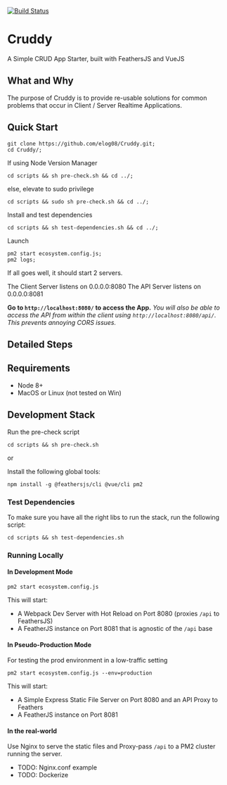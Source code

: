 [![Build Status](https://travis-ci.org/elog08/Cruddy.svg?branch=master)](https://travis-ci.org/elog08/Cruddy)
# Cruddy
A Simple CRUD App Starter, built with FeathersJS and VueJS

## What and Why

The purpose of Cruddy is to provide re-usable solutions for common problems that occur in Client / Server Realtime Applications.

## Quick Start

```
git clone https://github.com/elog08/Cruddy.git;
cd Cruddy/;
```

If using Node Version Manager
```
cd scripts && sh pre-check.sh && cd ../;
```

else, elevate to sudo privilege

```
cd scripts && sudo sh pre-check.sh && cd ../;
```

Install and test dependencies

```
cd scripts && sh test-dependencies.sh && cd ../;

```

Launch

```
pm2 start ecosystem.config.js;
pm2 logs;
```

If all goes well, it should start 2 servers.

The Client Server listens on 0.0.0.0:8080
The API Server listens on 0.0.0.0:8081

**Go to `http://localhost:8080/` to access the App.**
*You will also be able to access the API from within the client using `http://localhost:8080/api/`. This prevents annoying CORS issues.*


## Detailed Steps

## Requirements
- Node 8+
- MacOS or Linux (not tested on Win)
 

## Development Stack

Run the pre-check script

```
cd scripts && sh pre-check.sh
```

or

Install the following global tools:

```
npm install -g @feathersjs/cli @vue/cli pm2
```

### Test Dependencies

To make sure you have all the right libs to run the stack, run the following script:

```
cd scripts && sh test-dependencies.sh

```

### Running Locally

#### In Development Mode

```
pm2 start ecosystem.config.js 
```

This will start:
- A Webpack Dev Server with Hot Reload on Port 8080 (proxies `/api` to FeathersJS)
- A FeatherJS instance on Port 8081 that is agnostic of the `/api` base


#### In Pseudo-Production Mode

For testing the prod environment in a low-traffic setting

```
pm2 start ecosystem.config.js --env=production
```

This will start:
- A Simple Express Static File Server on Port 8080 and an API Proxy to Feathers
- A FeatherJS instance on Port 8081

#### In the real-world

Use Nginx to serve the static files and Proxy-pass `/api` to a PM2 cluster running the server.

- TODO: Nginx.conf example
- TODO: Dockerize
